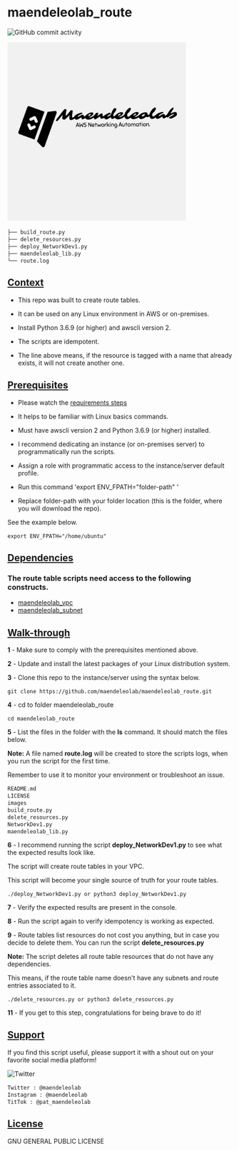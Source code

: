# maendeleolab_route
![GitHub commit activity](https://img.shields.io/github/last-commit/maendeleolab/maendeleolab_route)

<img src="/images/banner.png" width=400>

```
├── build_route.py
├── delete_resources.py
├── deploy_NetworkDev1.py
├── maendeleolab_lib.py
└── route.log
```

## [Context](#Context)

- This repo was built to create route tables. 

- It can be used on any Linux environment in AWS or on-premises. 

- Install Python 3.6.9 (or higher) and awscli version 2.

- The scripts are idempotent.

- The line above means, if the resource is tagged with a name that already exists, it will not create another one.

## [Prerequisites](#Prerequisites)

- Please watch the [requirements steps](https://www.youtube.com/watch?v=gMM-d1uZ0Ks&t=12s)

- It helps to be familiar with Linux basics commands.

- Must have awscli version 2 and Python 3.6.9 (or higher) installed.

- I recommend dedicating an instance (or on-premises server) to programmatically run the scripts.  

- Assign a role with programmatic access to the instance/server default profile.

- Run this command 'export ENV_FPATH="folder-path" ' 

- Replace folder-path with your folder location (this is the folder, where you will download the repo). 

See the example below.

```
export ENV_FPATH="/home/ubuntu"
```

## [Dependencies](#Dependencies)
### The route table scripts need access to the following constructs.
- [maendeleolab_vpc](https://github.com/maendeleolab/maendeleolab_vpc) 
- [maendeleolab_subnet](https://github.com/maendeleolab/maendeleolab_subnet)

## [Walk-through](#Walk-through)

**1**  - Make sure to comply with the prerequisites mentioned above.

**2**  - Update and install the latest packages of your Linux distribution system.

**3**  - Clone this repo to the instance/server using the syntax below.

```
git clone https://github.com/maendeleolab/maendeleolab_route.git
```

**4**  - cd to folder maendeleolab_route

```
cd maendeleolab_route
```

**5**  - List the files in the folder with the **ls** command. It should match the files below.

**Note:** A file named **route.log** will be created to store the scripts logs, when you run the script for the first time.

Remember to use it to monitor your environment or troubleshoot an issue.

```
README.md
LICENSE
images
build_route.py
delete_resources.py
NetworkDev1.py
maendeleolab_lib.py
```

**6**  - I recommend running the script **deploy_NetworkDev1.py** to see what the expected results look like.

The script will create route tables in your VPC.

This script will become your single source of truth for your route tables. 

```
./deploy_NetworkDev1.py or python3 deploy_NetworkDev1.py
```

**7**  - Verify the expected results are present in the console. 

**8**  - Run the script again to verify idempotency is working as expected. 

**9**  - Route tables list resources do not cost you anything, but in case you decide to delete them. You can run the script **delete_resources.py**
	
**Note:** The script deletes all route table resources that do not have any dependencies. 
	
This means, if the route table name doesn't have any subnets and route entries associated to it. 

```
./delete_resources.py or python3 delete_resources.py
```

**11** - If you get to this step, congratulations for being brave to do it! 

## [Support](#Support)
If you find this script useful, please support it with a shout out on your favorite social media platform!

![Twitter](https://img.shields.io/twitter/follow/maendeleolab?style=social)
```
Twitter : @maendeleolab
Instagram : @maendeleolab
TitTok : @pat_maendeleolab
```
## [License](#License)
GNU GENERAL PUBLIC LICENSE

